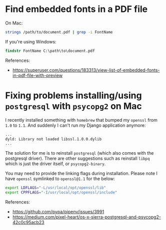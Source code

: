 # Find embedded fonts in a PDF file

On Mac:

```sh
strings /path/to/document.pdf | grep -i FontName
```

If you're using Windows:

```cmd
findstr FontName C:\path\to\document.pdf
```

References:
- https://superuser.com/questions/183313/view-list-of-embedded-fonts-in-pdf-file-with-preview

# Fixing problems installing/using `postgresql` with `psycopg2` on Mac

I recently installed something with `homebrew` that bumped my `openssl` from `1.0` to
`1.1`. And suddenly I can't run my Django application anymore:

```sh
...
dyld: Library not loaded libssl.1.0.0.dylib
...
```

The solution for me is to reinstall `postgresql` (which also comes with the postgresql
driver). There are other suggestions such as reinstall `libpq` which is just the
driver itself, or `psycopg2-binary`.

You may need to provide the linking flags during installation. Please note I have
`openssl` symlinked to `openssl@1.1` for the below:

```sh
export LDFLAGS="-L/usr/local/opt/openssl/lib"
export CPPFLAGS="-I/usr/local/opt/openssl/include"
```

References:
- https://github.com/pypa/pipenv/issues/3991
- https://medium.com/pixel-heart/os-x-sierra-postgresql-and-psycopg2-42c0c95acb23
